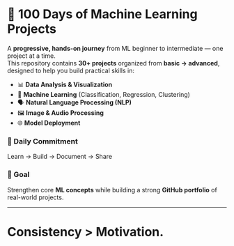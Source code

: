 # 🚀 100 Days of Machine Learning Projects  

A **progressive, hands-on journey** from ML beginner to intermediate — one project at a time.  
This repository contains **30+ projects** organized from **basic → advanced**, designed to help you build practical skills in:  

- 📊 **Data Analysis & Visualization**  
- 🤖 **Machine Learning** (Classification, Regression, Clustering)  
- 🗣 **Natural Language Processing (NLP)**  
- 🖼 **Image & Audio Processing**  
- 🌐 **Model Deployment**  

### 📅 Daily Commitment  
Learn → Build → Document → Share  

### 🎯 Goal  
Strengthen core **ML concepts** while building a strong **GitHub portfolio** of real-world projects.  

---
# Consistency > Motivation.
